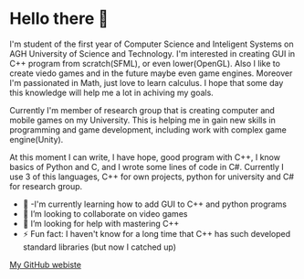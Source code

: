 # Hello there 👋

I'm student of the first year of Computer Science and Inteligent Systems on AGH University of Science and Technology. I'm interested in creating GUI in C++ program from scratch(SFML), or even lower(OpenGL). Also I like to create viedo games and in the future maybe even game engines. Moreover I'm passionated in Math, just love to learn calculus. I hope that some day this knowledge will help me a lot in achiving my goals.

Currently I'm member of research group that is creating computer and mobile games on my University. This is helping me in gain new skills in programming and game development, including work with complex game engine(Unity).

At this moment I can write, I have hope, good program with C++, I know basics of Python and C, and I wrote some lines of code in C#. Currently I use 3 of this languages, C++ for own projects, python for university and C# for research group.

- 🌱 -I'm currently learning how to add GUI to C++ and python programs 
- 👯 I’m looking to collaborate on video games
- 🤔 I’m looking for help with mastering C++
- ⚡ Fun fact: I haven't know for a long time that C++ has such developed standard libraries (but now I catched up)

[My GitHub webiste](https://tosiekdev.github.io/) <br />
